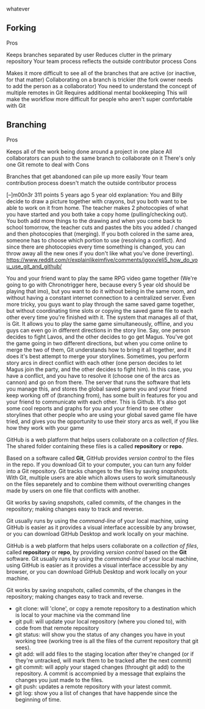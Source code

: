  whatever
 ## Forking

 Pros

 Keeps branches separated by user
 Reduces clutter in the primary repository
 Your team process reflects the outside contributor process
 Cons

 Makes it more difficult to see all of the branches that are active (or inactive, for that matter)
 Collaborating on a branch is trickier (the fork owner needs to add the person as a collaborator)
 You need to understand the concept of multiple remotes in Git
 Requires additional mental bookkeeping
 This will make the workflow more difficult for people who aren't super comfortable with Git

 ## Branching

 Pros

 Keeps all of the work being done around a project in one place
 All collaborators can push to the same branch to collaborate on it
 There's only one Git remote to deal with
 Cons

 Branches that get abandoned can pile up more easily
 Your team contribution process doesn't match the outside contributor process


 [–]m00n3r 311 points 5 years ago
 5 year old explanation:
 You and Billy decide to draw a picture together with crayons, but you both want to be able to work on it from home. The teacher makes 2 photocopies of what you have started and you both take a copy home (pulling/checking out). You both add more things to the drawing and when you come back to school tomorrow, the teacher cuts and pastes the bits you added / changed and then photocopies that (merging). If you both colored in the same area, someone has to choose which portion to use (resolving a conflict). And since there are photocopies every time something is changed, you can throw away all the new ones if you don't like what you've done (reverting). https://www.reddit.com/r/explainlikeimfive/comments/jgoxv/eli5_how_do_you_use_git_and_github/


 You and your friend want to play the same RPG video game together (We're going to go with Chronotrigger here, because every 5 year old should be playing that imo), but you want to do it without being in the same room, and without having a constant internet connection to a centralized server. Even more tricky, you guys want to play through the same saved game together, but without coordinating time slots or copying the saved game file to each other every time you're finished with it.
 The system that manages all of that, is Git. It allows you to play the same game simultaneously, offline, and you guys can even go in different directions in the story line. Say, one person decides to fight Lavos, and the other decides to go get Magus. You've got the game going in two different directions, but when you come online to merge the two of them, Git understands how to bring it all together, and it does it's best attempt to merge your storylines. Sometimes, you perform story arcs in direct conflict with each other (one person decides to let Magus join the party, and the other decides to fight him). In this case, you have a conflict, and you have to resolve it (choose one of the arcs as cannon) and go on from there.
 The server that runs the software that lets you manage this, and stores the global saved game you and your friend keep working off of (branching from), has some built in features for you and your friend to communicate with each other. This is Github. It's also got some cool reports and graphs for you and your friend to see other storylines that other people who are using your global saved game file have tried, and gives you the opportunity to use their story arcs as well, if you like how they work with your game

 GitHub is a web platform that helps users collaborate on a _collection of files_. The shared folder containing these files is a called  **repository** or **repo**.

 Based on a software called **Git**, GitHub provides _version control_ to the files in the repo. If you download Git to your computer, you can turn any folder into a Git repository. Git tracks changes to the files by saving _snapshots_. With Git, multiple users are able  which allows users to work simultaneously on the files separetely and to combine them without overwriting changes made by users on one file that conflicts with another.

 Git works by saving _snapshots_, called  commits, of the changes in the repository; making changes easy to track and reverse.

 Git usually runs by using the  _command-line_ of your local machine, using GitHub is easier as it provides a visual interface accessible by any browser, or you can download GitHub Desktop and work locally on your machine.

 GitHub is a web platform that helps users collaborate on a _collection of files_,  called  **repository** or **repo**, by providing _version control_ based on the **Git** software. Git usually runs by using the  _command-line_ of your local machine, using GitHub is easier as it provides a visual interface accessible by any browser, or you can download GitHub Desktop and work locally on your machine.

 Git works by saving _snapshots_, called  commits, of the changes in the repository; making changes easy to track and reverse.

 - git clone: will 'clone', or copy a remote repository to a destination which is local to your machine via the command line
 - git pull: will update your local repository (where you cloned to), with code from that remote repository
 - git status: will show you the status of any changes you have in yout working tree (working tree is all the files of the current repository that git sees).
 - git add: will add files to the staging location after they're changed (or if they're untracked, will mark them to be tracked after the next commit)
 - git commit: will apply your staged changes (throught git add) to the repository. A commit is accompnied by a message that explains the changes you just made to the files.
 - git push: updates a remote repository with your latest commit.
 - git log: show you a list of changes that have happende since the beginning of time.
